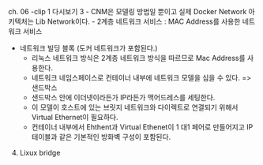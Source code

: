 ch. 06 -clip 1  다시보기
3
	- CNM은 모델링 방법일 뿐이고 실제 Docker Network 아키텍처는 Lib Network이다.
	- 2계층 네트워크 서비스 : MAC Address를 사용한 네트워크 서비스
- 네트워크 빌딩 블록 (도커 네트워크가 포함된다.)
	- 리눅스 네트워크 방식은 2계층 네트워크 방식을 따르므로 Mac Address를 사용한다.
	- 네트워크 네임스페이스로 컨테이너 내부에 네트워크 모델을 심을 수 있다. => 샌드박스
	- 샌드박스 안에 이더넷이라든가 IP라든가 맥어드레스를 세팅한다.
	- 이 모델이 호스트에 있는 브릿지 네트워크와 다이렉트로 연결되기 위해서 Virtual Ethernet이 필요하다.
	- 컨테이너 내부에서 Ehthent과 Virtual Ethenet이 1 대1 페어로 만들어지고 IP 테이블과 같은 기본적인 방화벽 구성이 포함된다.
4.
	Lixux bridge
		
